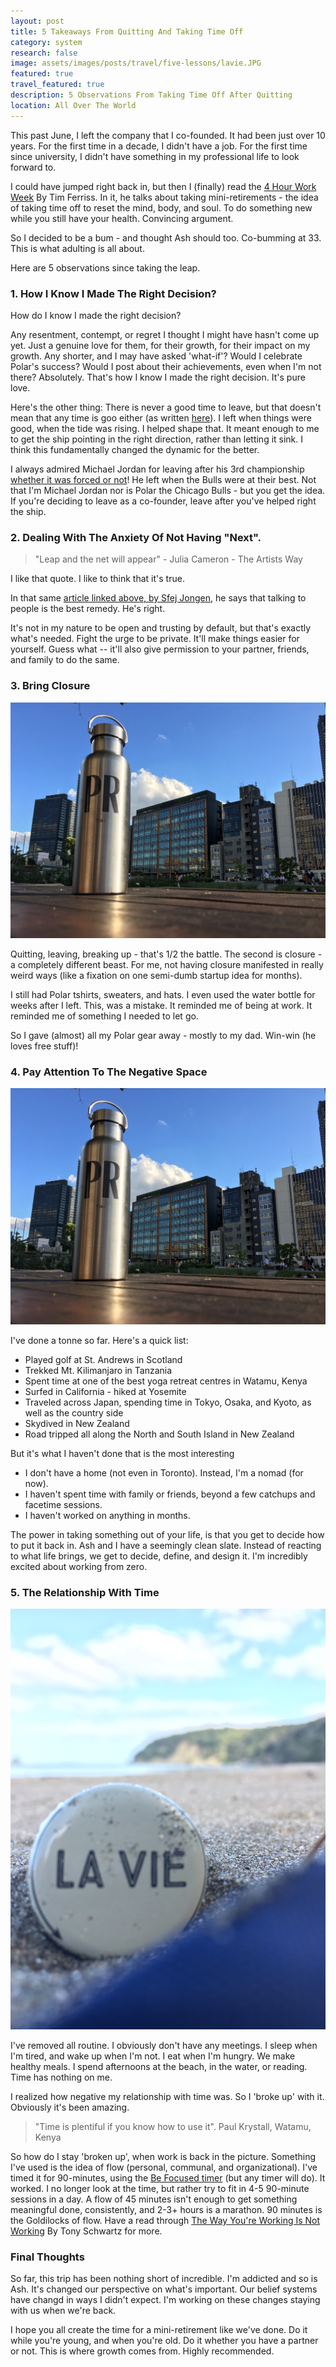 ```yaml
---
layout: post
title: 5 Takeaways From Quitting And Taking Time Off
category: system
research: false
image: assets/images/posts/travel/five-lessons/lavie.JPG
featured: true
travel_featured: true
description: 5 Observations From Taking Time Off After Quitting
location: All Over The World
---
```


This past June, I left the company that I co-founded. It had been just over 10 years. For the first time in a decade, I didn't have a job. For the first time since university, I didn't have something in my professional life to look forward to.

I could have jumped right back in, but then I (finally) read the [4 Hour Work Week](https://en.wikipedia.org/wiki/The_4-Hour_Workweek) By Tim Ferriss. In it, he talks about taking mini-retirements - the idea of taking time off to reset the mind, body, and soul. To do something new while you still have your health. Convincing argument.

So I decided to be a bum - and thought Ash should too. Co-bumming at 33. This is what adulting is all about.

Here are 5 observations since taking the leap.

### 1. How I Know I Made The Right Decision?

How do I know I made the right decision?

Any resentment, contempt, or regret I thought I might have hasn't come up yet. Just a genuine love for them, for their growth, for their impact on my growth. Any shorter, and I may have asked 'what-if'? Would I celebrate Polar's success? Would I post about their achievements, even when I'm not there? Absolutely. That's how I know I made the right decision. It's pure love.

Here's the other thing:
There is never a good time to leave, but that doesn't mean that any time is goo either (as written [here](https://www.linkedin.com/pulse/quitting-your-job-taking-time-off-4-observations-sjef-jongen/)). I left when things were good, when the tide was rising. I helped shape that. It meant enough to me to get the ship pointing in the right direction, rather than letting it sink. I think this fundamentally changed the dynamic for the better.

I always admired Michael Jordan for leaving after his 3rd championship [whether it was forced or not](https://bleacherreport.com/articles/131997-mjs-1st-retirement-was-it-a-secret-suspension)! He left when the Bulls were at their best. Not that I'm Michael Jordan nor is Polar the Chicago Bulls - but you get the idea. If you're deciding to leave as a co-founder, leave after you've helped right the ship.

### 2. Dealing With The Anxiety Of Not Having "Next".

> "Leap and the net will appear" - Julia Cameron - The Artists Way

I like that quote. I like to think that it's true.

In that same [article linked above, by Sfej Jongen](https://www.linkedin.com/pulse/quitting-your-job-taking-time-off-4-observations-sjef-jongen/), he says that talking to people is the best remedy. He's right.

It's not in my nature to be open and trusting by default, but that's exactly what's needed. Fight the urge to be private. It'll make things easier for yourself. Guess what -- it'll also give permission to your partner, friends, and family to do the same.

### 3. Bring Closure

![Tiki's Water Bottle](assets/images/posts/travel/five-lessons/tikibottle.JPG "Tiki's Water Bottle")

Quitting, leaving, breaking up - that's 1/2 the battle. The second is closure - a completely different beast. For me, not having closure manifested in really weird ways (like a fixation on one semi-dumb startup idea for months).

I still had Polar tshirts, sweaters, and hats. I even used the water bottle for weeks after I left. This, was a mistake. It reminded me of being at work. It reminded me of something I needed to let go.

So I gave (almost) all my Polar gear away - mostly to my dad. Win-win (he loves free stuff)!

### 4. Pay Attention To The Negative Space

![Skydiving In The Bay Of Islands](assets/images/posts/travel/five-lessons/tikibottle.JPG "Skydiving In The Bay Of Islands")

I've done a tonne so far. Here's a quick list:

- Played golf at St. Andrews in Scotland
- Trekked Mt. Kilimanjaro in Tanzania
- Spent time at one of the best yoga retreat centres in Watamu, Kenya
- Surfed in California - hiked at Yosemite
- Traveled across Japan, spending time in Tokyo, Osaka, and Kyoto, as well as the country side
- Skydived in New Zealand
- Road tripped all along the North and South Island in New Zealand

But it's what I haven't done that is the most interesting

- I don't have a home (not even in Toronto). Instead, I'm a nomad (for now).
- I haven't spent time with family or friends, beyond a few catchups and facetime sessions.
- I haven't worked on anything in months.

The power in taking something out of your life, is that you get to decide how to put it back in. Ash and I have a seemingly clean slate. Instead of reacting to what life brings, we get to decide, define, and design it. I'm incredibly excited about working from zero.

### 5. The Relationship With Time

![Beach time](assets/images/posts/travel/five-lessons/lavie.JPG "Beach time")

I've removed all routine. I obviously don't have any meetings. I sleep when I'm tired, and wake up when I'm not. I eat when I'm hungry. We make healthy meals. I spend afternoons at the beach, in the water, or reading. Time has nothing on me.

I realized how negative my relationship with time was. So I 'broke up' with it. Obviously it's been amazing.

> "Time is plentiful if you know how to use it". Paul Krystall, Watamu, Kenya

So how do I stay 'broken up', when work is back in the picture. Something I've used is the idea of flow (personal, communal, and organizational). I've timed it for 90-minutes, using the [Be Focused timer](https://itunes.apple.com/us/app/be-focused-focus-timer/id973134470?mt=12) (but any timer will do). It worked. I no longer look at the time, but rather try to fit in 4-5 90-minute sessions in a day. A flow of 45 minutes isn't enough to get something meaningful done, consistently, and 2-3+ hours is a marathon. 90 minutes is the Goldilocks of flow. Have a read through [The Way You're Working Is Not Working](https://www.goodreads.com/book/show/7679810-the-way-we-re-working-isn-t-working) By Tony Schwartz for more.

### Final Thoughts

So far, this trip has been nothing short of incredible. I'm addicted and so is Ash. It's changed our perspective on what's important. Our belief systems have changd in ways I didn't expect. I'm working on these changes staying with us when we're back.

I hope you all create the time for a mini-retirement like we've done. Do it while you're young, and when you're old. Do it whether you have a partner or not. This is where growth comes from. Highly recommended.

